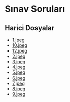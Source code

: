 # Sınav Soruları


<!--HariciDosyalar-->

## Harici Dosyalar

- [1.jpeg](./1.jpeg)
- [10.jpeg](./10.jpeg)
- [12.jpeg](./12.jpeg)
- [2.jpeg](./2.jpeg)
- [3.jpeg](./3.jpeg)
- [4.jpeg](./4.jpeg)
- [5.jpeg](./5.jpeg)
- [6.jpeg](./6.jpeg)
- [7.jpeg](./7.jpeg)
- [8.jpeg](./8.jpeg)
- [9.jpeg](./9.jpeg)


<!--HariciDosyalar-->

